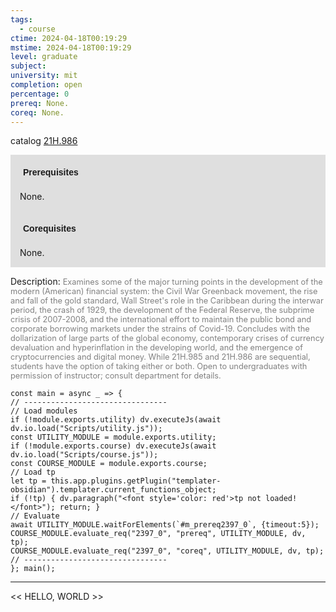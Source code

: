 ```yaml
---
tags:
  - course
ctime: 2024-04-18T00:19:29
mstime: 2024-04-18T00:19:29
level: graduate
subject: 
university: mit
completion: open
percentage: 0
prereq: None.
coreq: None.
---
```


catalog [21H.986](http://student.mit.edu/catalog/m21Hb.html#21H.986)

<span style="display: block; padding: 15px; background-color: rgb(100, 100, 100, 0.2);"><font id="m_prereq2397_0" style="display: block; font-family: Arial, sans-serif; font-weight: bold; padding: 5px">Prerequisites</font><br><span id="prereq2397_0">None.</span></span>
<span style="display: block; padding: 15px; background-color: rgb(100, 100, 100, 0.2);"><font id="m_coreq2397_0" style="display: block; font-family: Arial, sans-serif; font-weight: bold; padding: 5px">Corequisites</font><br><span id="coreq2397_0">None.</span></span>

<font style="">Description:</font>
<font style="color: grey; font-size: 0.8rem;">Examines some of the major turning points in the development of the modern (American) financial system: the Civil War Greenback movement, the rise and fall of the gold standard, Wall Street's role in the Caribbean during the interwar period, the crash of 1929, the development of the Federal Reserve, the subprime crisis of 2007-2008, and the international effort to maintain the public bond and corporate borrowing markets under the strains of Covid-19. Concludes with the dollarization of large parts of the global economy, contemporary crises of currency devaluation and hyperinflation in the developing world, and the emergence of cryptocurrencies and digital money. While 21H.985 and 21H.986 are sequential, students have the option of taking either or both. Open to undergraduates with permission of instructor; consult department for details.</font>

```dataviewjs
const main = async _ => {
// --------------------------------
// Load modules
if (!module.exports.utility) dv.executeJs(await dv.io.load("Scripts/utility.js"));
const UTILITY_MODULE = module.exports.utility;
if (!module.exports.course) dv.executeJs(await dv.io.load("Scripts/course.js"));
const COURSE_MODULE = module.exports.course;
// Load tp
let tp = this.app.plugins.getPlugin("templater-obsidian").templater.current_functions_object;
if (!tp) { dv.paragraph("<font style='color: red'>tp not loaded!</font>"); return; }
// Evaluate
await UTILITY_MODULE.waitForElements(`#m_prereq2397_0`, {timeout:5});
COURSE_MODULE.evaluate_req("2397_0", "prereq", UTILITY_MODULE, dv, tp);
COURSE_MODULE.evaluate_req("2397_0", "coreq", UTILITY_MODULE, dv, tp);
// --------------------------------
}; main();
```

---

<< HELLO, WORLD >>
